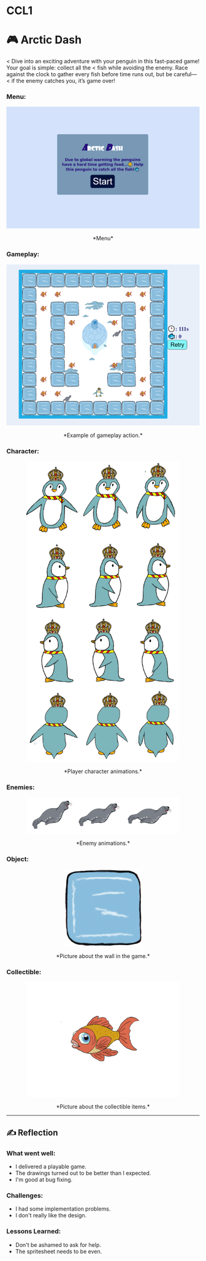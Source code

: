 # CCL1
# 🎮 Arctic Dash

< Dive into an exciting adventure with your penguin in this fast-paced game! Your goal is simple: collect all the < fish while avoiding the enemy. Race against the clock to gather every fish before time runs out, but be careful—< if the enemy catches you, it’s game over! 

### Menu:
<div style="text-align: center;">
  <img src="menu.PNG" alt="Menu Screenshot" width="600">
  <p>*Menu*</p>
</div>

### Gameplay:
<div style="text-align: center;">
  <img src="gameplay.PNG" alt="Gameplay Screenshot" width="600">
  <p>*Example of gameplay action.*</p>
</div>

### Character:
<div style="text-align: center;">
  <img src="spritesheet.png" alt="Player Spritesheet" width="400">
  <p>*Player character animations.*</p>
</div>

### Enemies:
<div style="text-align: center;">
  <img src="enemys.png" alt="Enemy Spritesheet" width="400">
  <p>*Enemy animations.*</p>
</div>

### Object:
<div style="text-align: center;">
  <img src="ice.png" alt="Wall" width="200">
  <p>*Picture about the wall in the game.*</p>
</div>

### Collectible:
<div style="text-align: center;">
  <img src="fish.png" alt="Fish" width="400">
  <p>*Picture about the collectible items.*</p>
</div>

---

## ✍️ **Reflection**

### What went well:
- I delivered a playable game.
- The drawings turned out to be better than I expected.
- I'm good at bug fixing.

### Challenges:
- I had some implementation problems.
- I don't really like the design.

### Lessons Learned:
- Don't be ashamed to ask for help.
- The spritesheet needs to be even.
